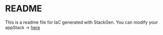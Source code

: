 # README
This is a readme file for IaC generated with StackGen.
You can modify your appStack -> [here](http://main.dev.stackgen.com/appstacks/05942985-cbc7-40e9-94c5-c74e17ac2c30)
